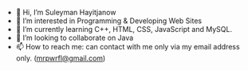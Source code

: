 - 👋 Hi, I’m Suleyman Hayitjanow
- 👀 I’m interested in Programming & Developing Web Sites 
- 🌱 I’m currently learning C++, HTML, CSS, JavaScript and MySQL.
- 💞️ I’m looking to collaborate on Java
- 📫 How to reach me: can contact with me only via my email address only. (mrpwrfl@gmail.com)

<!---
mrpowerful03/mrpowerful03 is a ✨ special ✨ repository because its `README.md` (this file) appears on your GitHub profile.
You can click the Preview link to take a look at your changes.
--->
